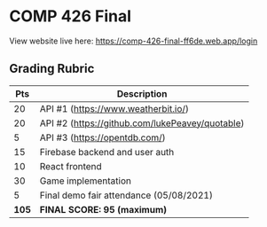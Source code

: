 # COMP 426 Final

View website live here: https://comp-426-final-ff6de.web.app/login

## Grading Rubric
| Pts  | Description                                      |
| -----| ------------------------------------------------ |
| 20   | API #1 (https://www.weatherbit.io/)              |
| 20   | API #2 (https://github.com/lukePeavey/quotable)  |
| 5    | API #3 (https://opentdb.com/)                    |
| 15   | Firebase backend and user auth                   |
| 10   | React frontend                                   |
| 30   | Game implementation                              |
| 5    | Final demo fair attendance (05/08/2021)          |
| **105**  | **FINAL SCORE: 95 (maximum)**                |
